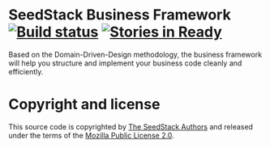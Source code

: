 # SeedStack Business Framework [![Build status](https://travis-ci.org/seedstack/business.svg?branch=master)](https://travis-ci.org/seedstack/business) [![Stories in Ready](https://badge.waffle.io/seedstack/business.png?label=ready&title=Ready)](https://waffle.io/seedstack/business)

Based on the Domain-Driven-Design methodology, the business framework will help you structure and implement your business code cleanly and efficiently.

# Copyright and license

This source code is copyrighted by [The SeedStack Authors](https://github.com/seedstack/seedstack/blob/master/AUTHORS) and
released under the terms of the [Mozilla Public License 2.0](https://www.mozilla.org/MPL/2.0/). 
